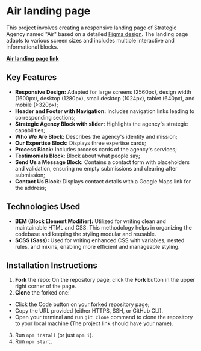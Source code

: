 # Air landing page
This project involves creating a responsive landing page of Strategic Agency named "Air" based on a detailed [Figma design](https://www.figma.com/file/7qwsWggv9BAxMi2VPhBuPr/Air-(formerly-Dia)?node-id=9138%3A35). The landing page adapts to various screen sizes and includes multiple interactive and informational blocks.

[**Air landing page link**](https://irynak-a.github.io/air_landing_page/)

## Key Features

- **Responsive Design:** Adapted for large screens (2560px), design width (1600px), desktop (1280px), small desktop (1024px), tablet (640px), and mobile (>320px);
- **Header and Footer with Navigation:** Includes navigation links leading to corresponding sections;
- **Strategic Agency Block with slider:** Highlights the agency's strategic capabilities;
- **Who We Are Block:** Describes the agency's identity and mission;
- **Our Expertise Block:** Displays three expertise cards;
- **Process Block:** Includes process cards of the agency's services;
- **Testimonials Block:** Block about what people say;
- **Send Us a Message Block:** Contains a contact form with placeholders and validation, ensuring no empty submissions and clearing after submission;
- **Contact Us Block:** Displays contact details with a Google Maps link for the address;

## Technologies Used
- **BEM (Block Element Modifier):** Utilized for writing clean and maintainable HTML and CSS. This methodology helps in organizing the codebase and keeping the styling modular and reusable.
- **SCSS (Sass):** Used for writing enhanced CSS with variables, nested rules, and mixins, enabling more efficient and manageable styling.

## Installation Instructions
1. **Fork** the repo: On the repository page, click the **Fork** button in the upper right corner of the page.
2. **Clone** the forked one:
- Click the Code button on your forked repository page;
- Copy the URL provided (either HTTPS, SSH, or GitHub CLI).
- Open your terminal and run `git clone` command to clone the repository to your local machine (The project link should have your name).
3. Run `npm install` (or just `npm i`).
4. Run `npm start`.

